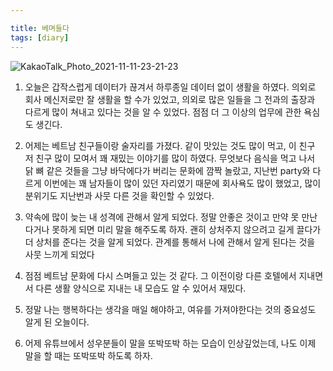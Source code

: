 ```yaml
---

title: 베며들다
tags: [diary]
---
```


![KakaoTalk_Photo_2021-11-11-23-21-23](https://user-images.githubusercontent.com/50545088/141314345-53d9ee31-ef77-4540-aca0-3f5d794b42a2.jpeg)

1. 오늘은 갑작스럽게 데이터가 끊겨서 하루종일 데이터 없이 생활을 하였다. 의외로 회사 메신저로만 잘 생활을 할 수가 있었고, 의외로 많은 일들을 그 전과의 출장과 다르게 많이 쳐내고 있다는 것을 알 수 있었다. 점점 더 그 이상의 업무에 관한 욕심도 생긴다.

2. 어제는 베트남 친구들이랑 술자리를 가졌다. 같이 맛있는 것도 많이 먹고, 이 친구 저 친구 많이 모여서 꽤 재밌는 이야기를 많이 하였다. 무엇보다 음식을 먹고 나서 닭 뼈 같은 것들을 그냥 바닥에다가 버리는 문화에 깜짝 놀랐고, 지난번 party와 다르게 이번에는 꽤 남자들이 많이 있던 자리였기 때문에 회사욕도 많이 했었고, 많이 분위기도 지난번과 사뭇 다른 것을 확인할 수 있었다.

3. 약속에 많이 늦는 내 성격에 관해서 알게 되었다. 정말 안좋은 것이고 만약 못 만난다거나 못하게 되면 미리 말을 해주도록 하자. 괜히 상처주지 않으려고 길게 끌다가 더 상처를 준다는 것을 알게 되었다. 관계를 통해서 나에 관해서 알게 된다는 것을 사뭇 느끼게 되었다

4. 점점 베트남 문화에 다시 스며들고 있는 것 같다. 그 이전이랑 다른 호텔에서 지내면서 다른 생활 양식으로 지내는 내 모습도 알 수 있어서 재밌다.

5. 정말 나는 행복하다는 생각을 매일 해야하고, 여유를 가져야한다는 것의 중요성도 알게 된 오늘이다.

6. 어제 유튜브에서 성우분들이 말을 또박또박 하는 모습이 인상깊었는데, 나도 이제 말을 할 때는 또박또박 하도록 하자.